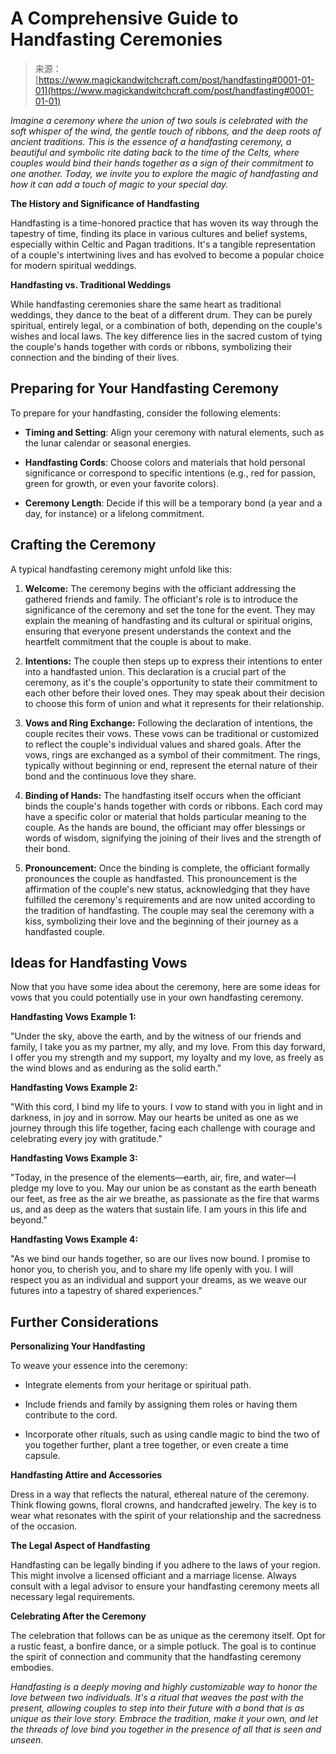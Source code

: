 <!--yml
category: 未分类
date: 2024-06-12 18:32:13
-->

# A Comprehensive Guide to Handfasting Ceremonies

> 来源：[https://www.magickandwitchcraft.com/post/handfasting#0001-01-01](https://www.magickandwitchcraft.com/post/handfasting#0001-01-01)

*Imagine a ceremony where the union of two souls is celebrated with the soft whisper of the wind, the gentle touch of ribbons, and the deep roots of ancient traditions. This is the essence of a handfasting ceremony, a beautiful and symbolic rite dating back to the time of the Celts, where couples would bind their hands together as a sign of their commitment to one another. Today, we invite you to explore the magic of handfasting and how it can add a touch of magic to your special day.*

**The History and Significance of Handfasting**

Handfasting is a time-honored practice that has woven its way through the tapestry of time, finding its place in various cultures and belief systems, especially within Celtic and Pagan traditions. It's a tangible representation of a couple's intertwining lives and has evolved to become a popular choice for modern spiritual weddings.

**Handfasting vs. Traditional Weddings**

While handfasting ceremonies share the same heart as traditional weddings, they dance to the beat of a different drum. They can be purely spiritual, entirely legal, or a combination of both, depending on the couple's wishes and local laws. The key difference lies in the sacred custom of tying the couple's hands together with cords or ribbons, symbolizing their connection and the binding of their lives.

## Preparing for Your Handfasting Ceremony

To prepare for your handfasting, consider the following elements:

*   **Timing and Setting**: Align your ceremony with natural elements, such as the lunar calendar or seasonal energies.

*   **Handfasting Cords**: Choose colors and materials that hold personal significance or correspond to specific intentions (e.g., red for passion, green for growth, or even your favorite colors).

*   **Ceremony Length**: Decide if this will be a temporary bond (a year and a day, for instance) or a lifelong commitment.

## Crafting the Ceremony

A typical handfasting ceremony might unfold like this:

1.  **Welcome:** The ceremony begins with the officiant addressing the gathered friends and family. The officiant's role is to introduce the significance of the ceremony and set the tone for the event. They may explain the meaning of handfasting and its cultural or spiritual origins, ensuring that everyone present understands the context and the heartfelt commitment that the couple is about to make.

2.  **Intentions:** The couple then steps up to express their intentions to enter into a handfasted union. This declaration is a crucial part of the ceremony, as it's the couple's opportunity to state their commitment to each other before their loved ones. They may speak about their decision to choose this form of union and what it represents for their relationship.

3.  **Vows and Ring Exchange:** Following the declaration of intentions, the couple recites their vows. These vows can be traditional or customized to reflect the couple's individual values and shared goals. After the vows, rings are exchanged as a symbol of their commitment. The rings, typically without beginning or end, represent the eternal nature of their bond and the continuous love they share.

4.  **Binding of Hands:** The handfasting itself occurs when the officiant binds the couple's hands together with cords or ribbons. Each cord may have a specific color or material that holds particular meaning to the couple. As the hands are bound, the officiant may offer blessings or words of wisdom, signifying the joining of their lives and the strength of their bond.

5.  **Pronouncement:** Once the binding is complete, the officiant formally pronounces the couple as handfasted. This pronouncement is the affirmation of the couple's new status, acknowledging that they have fulfilled the ceremony's requirements and are now united according to the tradition of handfasting. The couple may seal the ceremony with a kiss, symbolizing their love and the beginning of their journey as a handfasted couple.

## Ideas for Handfasting Vows

Now that you have some idea about the ceremony, here are some ideas for vows that you could potentially use in your own handfasting ceremony.

**Handfasting Vows Example 1:**

"Under the sky, above the earth, and by the witness of our friends and family, I take you as my partner, my ally, and my love. From this day forward, I offer you my strength and my support, my loyalty and my love, as freely as the wind blows and as enduring as the solid earth."

**Handfasting Vows Example 2:**

"With this cord, I bind my life to yours. I vow to stand with you in light and in darkness, in joy and in sorrow. May our hearts be united as one as we journey through this life together, facing each challenge with courage and celebrating every joy with gratitude."

**Handfasting Vows Example 3:**

"Today, in the presence of the elements—earth, air, fire, and water—I pledge my love to you. May our union be as constant as the earth beneath our feet, as free as the air we breathe, as passionate as the fire that warms us, and as deep as the waters that sustain life. I am yours in this life and beyond."

**Handfasting Vows Example 4:**

"As we bind our hands together, so are our lives now bound. I promise to honor you, to cherish you, and to share my life openly with you. I will respect you as an individual and support your dreams, as we weave our futures into a tapestry of shared experiences."

## Further Considerations

**Personalizing Your Handfasting**

To weave your essence into the ceremony:

*   Integrate elements from your heritage or spiritual path.

*   Include friends and family by assigning them roles or having them contribute to the cord.

*   Incorporate other rituals, such as using candle magic to bind the two of you together further, plant a tree together, or even create a time capsule.

**Handfasting Attire and Accessories**

Dress in a way that reflects the natural, ethereal nature of the ceremony. Think flowing gowns, floral crowns, and handcrafted jewelry. The key is to wear what resonates with the spirit of your relationship and the sacredness of the occasion.

**The Legal Aspect of Handfasting**

Handfasting can be legally binding if you adhere to the laws of your region. This might involve a licensed officiant and a marriage license. Always consult with a legal advisor to ensure your handfasting ceremony meets all necessary legal requirements.

**Celebrating After the Ceremony**

The celebration that follows can be as unique as the ceremony itself. Opt for a rustic feast, a bonfire dance, or a simple potluck. The goal is to continue the spirit of connection and community that the handfasting ceremony embodies.

*Handfasting is a deeply moving and highly customizable way to honor the love between two individuals. It's a ritual that weaves the past with the present, allowing couples to step into their future with a bond that is as unique as their love story. Embrace the tradition, make it your own, and let the threads of love bind you together in the presence of all that is seen and unseen.*